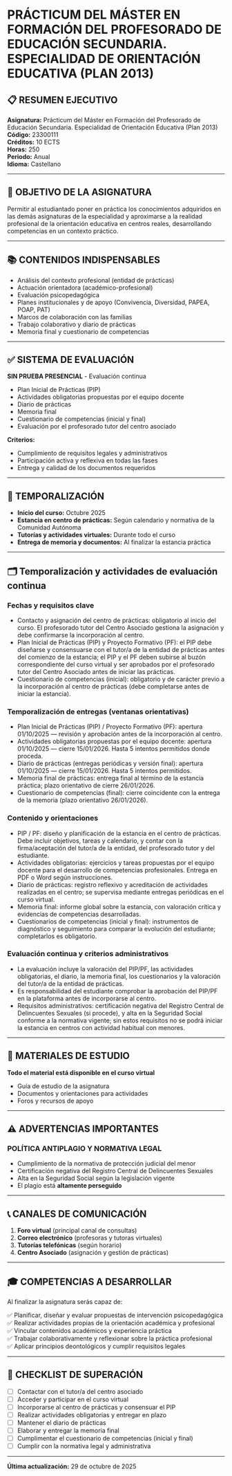 <!-- cSpell:language es,es-ES -->

# PRÁCTICUM DEL MÁSTER EN FORMACIÓN DEL PROFESORADO DE EDUCACIÓN SECUNDARIA. ESPECIALIDAD DE ORIENTACIÓN EDUCATIVA (PLAN 2013)

## 📋 RESUMEN EJECUTIVO

**Asignatura:** Prácticum del Máster en Formación del Profesorado de Educación Secundaria. Especialidad de Orientación Educativa (Plan 2013)  
**Código:** 23300111  
**Créditos:** 10 ECTS  
**Horas:** 250  
**Periodo:** Anual  
**Idioma:** Castellano  

---

## 🎯 OBJETIVO DE LA ASIGNATURA

Permitir al estudiantado poner en práctica los conocimientos adquiridos en las demás asignaturas de la especialidad y aproximarse a la realidad profesional de la orientación educativa en centros reales, desarrollando competencias en un contexto práctico.

---

## 📚 CONTENIDOS INDISPENSABLES

- Análisis del contexto profesional (entidad de prácticas)
- Actuación orientadora (académico-profesional)
- Evaluación psicopedagógica
- Planes institucionales y de apoyo (Convivencia, Diversidad, PAPEA, POAP, PAT)
- Marcos de colaboración con las familias
- Trabajo colaborativo y diario de prácticas
- Memoria final y cuestionario de competencias

---

## ✅ SISTEMA DE EVALUACIÓN

**SIN PRUEBA PRESENCIAL** - Evaluación continua

- Plan Inicial de Prácticas (PIP)
- Actividades obligatorias propuestas por el equipo docente
- Diario de prácticas
- Memoria final
- Cuestionario de competencias (inicial y final)
- Evaluación por el profesorado tutor del centro asociado

**Criterios:**
- Cumplimiento de requisitos legales y administrativos
- Participación activa y reflexiva en todas las fases
- Entrega y calidad de los documentos requeridos

---

## 📅 TEMPORALIZACIÓN

- **Inicio del curso:** Octubre 2025
- **Estancia en centro de prácticas:** Según calendario y normativa de la Comunidad Autónoma
- **Tutorías y actividades virtuales:** Durante todo el curso
- **Entrega de memoria y documentos:** Al finalizar la estancia práctica

---

## 🗂️ Temporalización y actividades de evaluación continua

### Fechas y requisitos clave
- Contacto y asignación del centro de prácticas: obligatorio al inicio del curso. El profesorado tutor del Centro Asociado gestiona la asignación y debe confirmarse la incorporación al centro.
- Plan Inicial de Prácticas (PIP) y Proyecto Formativo (PF): el PIP debe diseñarse y consensuarse con el tutor/a de la entidad de prácticas antes del comienzo de la estancia; el PIP y el PF deben subirse al buzón correspondiente del curso virtual y ser aprobados por el profesorado tutor del Centro Asociado antes de iniciar las prácticas.
- Cuestionario de competencias (inicial): obligatorio y de carácter previo a la incorporación al centro de prácticas (debe completarse antes de iniciar la estancia).

### Temporalización de entregas (ventanas orientativas)
- Plan Inicial de Prácticas (PIP) / Proyecto Formativo (PF): apertura 01/10/2025 — revisión y aprobación antes de la incorporación al centro.
- Actividades obligatorias propuestas por el equipo docente: apertura 01/10/2025 — cierre 15/01/2026. Hasta 5 intentos permitidos donde proceda.
- Diario de prácticas (entregas periódicas y versión final): apertura 01/10/2025 — cierre 15/01/2026. Hasta 5 intentos permitidos.
- Memoria final de prácticas: entrega final al término de la estancia práctica; plazo orientativo de cierre 26/01/2026.
- Cuestionario de competencias (final): cierre coincidente con la entrega de la memoria (plazo orientativo 26/01/2026).

### Contenido y orientaciones
- PIP / PF: diseño y planificación de la estancia en el centro de prácticas. Debe incluir objetivos, tareas y calendario, y contar con la firma/aceptación del tutor/a de la entidad, del profesorado tutor y del estudiante.
- Actividades obligatorias: ejercicios y tareas propuestas por el equipo docente para el desarrollo de competencias profesionales. Entrega en PDF o Word según instrucciones.
- Diario de prácticas: registro reflexivo y acreditación de actividades realizadas en el centro; se supervisa mediante entregas periódicas en el curso virtual.
- Memoria final: informe global sobre la estancia, con valoración crítica y evidencias de competencias desarrolladas.
- Cuestionarios de competencias (inicial y final): instrumentos de diagnóstico y seguimiento para comparar la evolución del estudiante; completarlos es obligatorio.

### Evaluación continua y criterios administrativos
- La evaluación incluye la valoración del PIP/PF, las actividades obligatorias, el diario, la memoria final, los cuestionarios y la valoración del tutor/a de la entidad de prácticas.
- Es responsabilidad del estudiante comprobar la aprobación del PIP/PF en la plataforma antes de incorporarse al centro.
- Requisitos administrativos: certificación negativa del Registro Central de Delincuentes Sexuales (si procede), y alta en la Seguridad Social conforme a la normativa vigente; sin estos requisitos no se podrá iniciar la estancia en centros con actividad habitual con menores.


---

## 📖 MATERIALES DE ESTUDIO

**Todo el material está disponible en el curso virtual**

- Guía de estudio de la asignatura
- Documentos y orientaciones para actividades
- Foros y recursos de apoyo

---

## ⚠️ ADVERTENCIAS IMPORTANTES

### **POLÍTICA ANTIPLAGIO Y NORMATIVA LEGAL**
- Cumplimiento de la normativa de protección judicial del menor
- Certificación negativa del Registro Central de Delincuentes Sexuales
- Alta en la Seguridad Social según la legislación vigente
- El plagio está **altamente perseguido**

---

## 📞 CANALES DE COMUNICACIÓN

1. **Foro virtual** (principal canal de consultas)
2. **Correo electrónico** (profesoras y tutoras virtuales)
3. **Tutorías telefónicas** (según horario)
4. **Centro Asociado** (asignación y gestión de prácticas)

---

## 🎓 COMPETENCIAS A DESARROLLAR

Al finalizar la asignatura serás capaz de:

✅ Planificar, diseñar y evaluar propuestas de intervención psicopedagógica  
✅ Realizar actividades propias de la orientación académica y profesional  
✅ Vincular contenidos académicos y experiencia práctica  
✅ Trabajar colaborativamente y reflexionar sobre la práctica profesional  
✅ Aplicar principios deontológicos y cumplir requisitos legales  

---

## 📝 CHECKLIST DE SUPERACIÓN

- [ ] Contactar con el tutor/a del centro asociado
- [ ] Acceder y participar en el curso virtual
- [ ] Incorporarse al centro de prácticas y consensuar el PIP
- [ ] Realizar actividades obligatorias y entregar en plazo
- [ ] Mantener el diario de prácticas
- [ ] Elaborar y entregar la memoria final
- [ ] Cumplimentar el cuestionario de competencias (inicial y final)
- [ ] Cumplir con la normativa legal y administrativa

---

**Última actualización:** 29 de octubre de 2025
